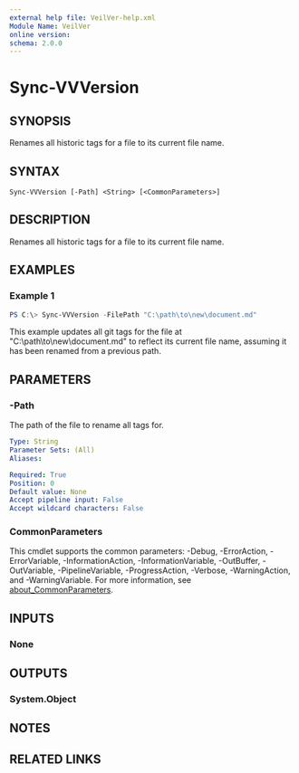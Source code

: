 ```yaml
---
external help file: VeilVer-help.xml
Module Name: VeilVer
online version:
schema: 2.0.0
---
```


# Sync-VVVersion

## SYNOPSIS

Renames all historic tags for a file to its current file name.

## SYNTAX

```
Sync-VVVersion [-Path] <String> [<CommonParameters>]
```

## DESCRIPTION

Renames all historic tags for a file to its current file name.

## EXAMPLES

### Example 1
```powershell
PS C:\> Sync-VVVersion -FilePath "C:\path\to\new\document.md"
```

This example updates all git tags for the file at "C:\path\to\new\document.md" to reflect its current file name, assuming it has been renamed from a previous path.

## PARAMETERS

### -Path

The path of the file to rename all tags for.

```yaml
Type: String
Parameter Sets: (All)
Aliases:

Required: True
Position: 0
Default value: None
Accept pipeline input: False
Accept wildcard characters: False
```

### CommonParameters
This cmdlet supports the common parameters: -Debug, -ErrorAction, -ErrorVariable, -InformationAction, -InformationVariable, -OutBuffer, -OutVariable, -PipelineVariable, -ProgressAction, -Verbose, -WarningAction, and -WarningVariable. For more information, see [about_CommonParameters](http://go.microsoft.com/fwlink/?LinkID=113216).

## INPUTS

### None
## OUTPUTS

### System.Object
## NOTES

## RELATED LINKS
